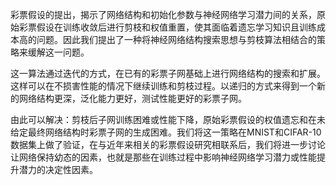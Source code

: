 彩票假设的提出，揭示了网络结构和初始化参数与神经网络学习潜力间的关系，原始彩票假设在训练收敛后进行剪枝和权值重置，使其面临着遗忘学习知识且训练成本高的问题。因此我们提出了一种将神经网络结构搜索思想与剪枝算法相结合的策略来缓解这一问题。

这一算法通过迭代的方式，在已有的彩票子网基础上进行网络结构的搜索和扩展。这样可以在不损害性能的情况下继续训练和剪枝过程。以递归的方式来得到一个新的网络结构更深，泛化能力更好，测试性能更好的彩票子网。

由此可以解决：剪枝后子网训练困难或性能下降，原始彩票假设的权值遗忘和在未给定最终网络结构时彩票子网的生成困难。我们将这一策略在MNIST和CIFAR-10数据集上做了验证，在与近年来相关的彩票假设研究相联系后，我们将进一步讨论让网络保持幼态的因素，也就是那些在训练过程中影响神经网络学习潜力或性能提升潜力的决定性因素。

  